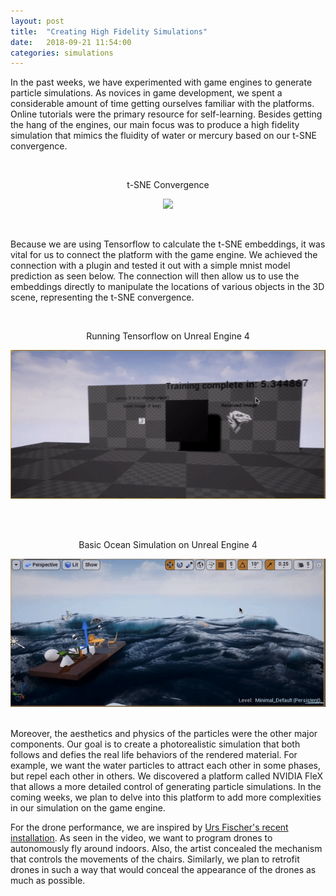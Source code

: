 ```yaml
---
layout: post
title:  "Creating High Fidelity Simulations"
date:   2018-09-21 11:54:00
categories: simulations
---
```


In the past weeks, we have experimented with game engines to generate particle simulations. As novices in game development, we spent a considerable amount of time getting ourselves familiar with the platforms. Online tutorials were the primary resource for self-learning. Besides getting the hang of the engines, our main focus was to produce a high fidelity simulation that mimics the fluidity of water or mercury based on our t-SNE convergence. 

<br/>
<p align="center"> 
 t-SNE Convergence
</p>
<p align="center"> 
  <img src="/assets/images/embeddings.gif">
</p>
<br/>

Because we are using Tensorflow to calculate the t-SNE embeddings, it was vital for us to connect the platform with the game engine. We achieved the connection with a plugin and tested it out with a simple mnist model prediction as seen below. The connection will then allow us to use the embeddings directly to manipulate the locations of various objects in the 3D scene, representing the t-SNE convergence.

<br/>
<p align="center"> 
 Running Tensorflow on Unreal Engine 4
</p>
<p align="center"> 
  <img src="/assets/images/tensorflow.gif">
</p>
<br/>

<br/>
<p align="center"> 
 Basic Ocean Simulation on Unreal Engine 4
</p>
<p align="center"> 
  <img src="/assets/images/ocean.gif">
</p>
<br/>
Moreover, the aesthetics and physics of the particles were the other major components. Our goal is to create a photorealistic simulation that both follows and defies the real life behaviors of the rendered material. For example, we want the water particles to attract each other in some phases, but repel each other in others. We discovered a platform called NVIDIA FleX that allows a more detailed control of generating particle simulations. In the coming weeks, we plan to delve into this platform to add more complexities in our simulation on the game engine. 

For the drone performance, we are inspired by [Urs Fischer's recent installation](https://gagosian.com/exhibitions/2018/urs-fischer-play/). As seen in the video, we want to program drones to autonomously fly around indoors. Also, the artist concealed the mechanism that controls the movements of the chairs. Similarly, we plan to retrofit drones in such a way that would conceal the appearance of the drones as much as possible. 
